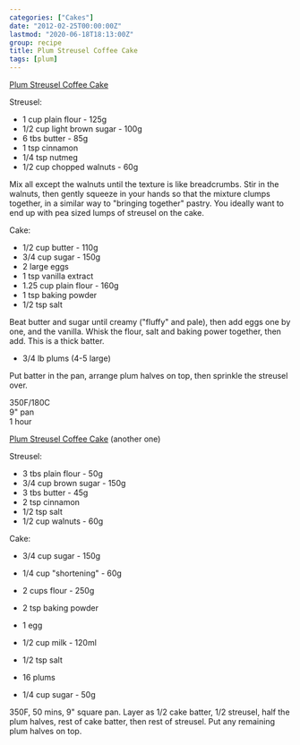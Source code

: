 ```yaml
---
categories: ["Cakes"]
date: "2012-02-25T00:00:00Z"
lastmod: "2020-06-18T18:13:00Z"
group: recipe
title: Plum Streusel Coffee Cake
tags: [plum]
---
```

[Plum Streusel Coffee Cake](http://www.epicurious.com/recipes/food/views/Plum-Streusel-Coffeecake-13137)


Streusel:

- 1 cup plain flour - 125g
- 1/2 cup light brown sugar - 100g
- 6 tbs butter - 85g
- 1 tsp cinnamon
- 1/4 tsp nutmeg
- 1/2 cup chopped walnuts - 60g

Mix all except the walnuts until the texture is like breadcrumbs.  Stir in the walnuts, then gently squeeze in your hands so that the mixture clumps together, in a similar way to "bringing together" pastry.  You ideally want to end up with pea sized lumps of streusel on the cake.

Cake:

- 1/2 cup butter - 110g
- 3/4 cup sugar - 150g
- 2 large eggs
- 1 tsp vanilla extract
- 1\.25 cup plain flour - 160g
- 1 tsp baking powder
- 1/2 tsp salt

Beat butter and sugar until creamy ("fluffy" and pale), then add eggs one by one, and the vanilla.  Whisk the flour, salt and baking power together, then add.  This is a thick batter.

- 3/4 lb plums (4-5 large)

Put batter in the pan, arrange plum halves on top, then sprinkle the streusel over.

350F/180C  
9" pan  
1 hour

[Plum Streusel Coffee Cake](http://recipes.epicurean.com/recipe/3150/plum-streusel-coffee-cake.html) (another one)

Streusel:

- 3 tbs plain flour - 50g
- 3/4 cup brown sugar - 150g
- 3 tbs butter - 45g
- 2 tsp cinnamon
- 1/2 tsp salt
- 1/2 cup walnuts - 60g

Cake:

- 3/4 cup sugar - 150g
- 1/4 cup "shortening" - 60g
- 2 cups flour - 250g
- 2 tsp baking powder
- 1 egg
- 1/2 cup milk - 120ml
- 1/2 tsp salt

- 16 plums
- 1/4 cup sugar - 50g

350F, 50 mins, 9" square pan.  Layer as 1/2 cake batter, 1/2 streusel,  half the plum halves, rest of cake batter, then rest of streusel.  Put any remaining plum halves on top.